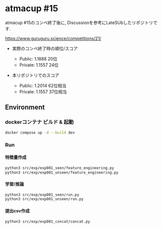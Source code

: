 # atmacup #15

atmacup #15のコンペ終了後に, Discussionを参考にLateSUbしたリポジトリです.

<https://www.guruguru.science/competitions/21/>

- 実際のコンペ終了時の順位/スコア

  - Public: 1.1888 20位
  - Private: 1.1557 24位

- 本リポジトリでのスコア

  - Public: 1.2014 62位相当
  - Private: 1.1557 37位相当

## Environment

### dockerコンテナ ビルド & 起動

```bash
docker compose up -d --build dev
```

### Run

#### 特徴量作成

  ```bash
  python3 src/exp/exp001_seen/feature_engineering.py
  python3 src/exp/exp001_unseen/feature_engineering.py
  ```

#### 学習/推論

  ```bash
  python3 src/exp/exp001_seen/run.py
  python3 src/exp/exp001_unseen/run.py
  ```

#### 提出csv作成

  ```bash
  python3 src/exp/exp001_concat/concat.py
  ```
